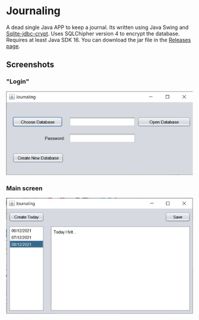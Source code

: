 # Journaling 

A dead single Java APP to keep a journal. Its written using Java Swing and [Sqlite-jdbc-crypt](https://github.com/Willena/sqlite-jdbc-crypt). Uses SQLChipher version 4 to encrypt the database.
Requires at least Java SDK 16.
You can download the jar file in the [Releases page](https://github.com/alvar0liveira/Journaling/releases).

## Screenshots

### "Login"

![Choose Database](img/scr1.jpg)

### Main screen
![Main Screen](img/scr2.jpg)